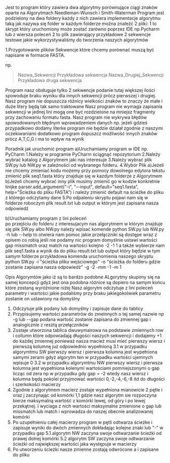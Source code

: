 Jest to program który zawiera dwa algorytmy porównujące ciągi znaków oparte na Algorytmach  Needleman-Wunsch i Smith-Waterman
Program jest podzielony na dwa foldery każdy z nich zawiera implementacje algorytmu taką jak nazywa się folder
w każdym folderze można znaleźć 2 pliki:
1 to skrypt który uruchomiony może zostać zarówno poprzez IDE np.Pycharm lub z wiersza poleceń 
2 to plik zawierający przykładowe 2 sekwencje testowe jakie wykorzystywaliśmy do tworzenia naszych algorytmów

1.Przygotowanie plików
Sekwencje które chcemy porównać muszą być napisane w formacie FASTA.

np.
>Nazwa_Sekwencji
Przykładowa sekwencja
>Nazwa_Drugiej_Sekwencji
Przykładowa druga sekwencja

Program nasz obsługuje tylko 2 sekwencje podanie tutaj większej ilości spowoduje braku wyniku dla innych sekwencji prócz pierwszej i drugiej.
Nasz program nie dopuszcza różnicy wielkości znaków to znaczy że małe i duże litery będą tak samo traktowane 
Nasz program nie wymaga zapisania sekwencji w jednej lini mogą one być rozdzielone na mniejsz fragmenty przy zachowaniu formatu fasta.
Nasz program nie wykrywa błędów spowodowanych błędnym wprawadzeniem danych np. jeżeli gdzieś przypadkowo dodamy literke program nie będzie działał zgodnie z naszymi oczekiwaniami dodatkowo program dopuszcz możliwość innych znaków prócz A,T,C,G i ma to wpływ na wynik

Poradnik jak uruchomić program 
a)Uruchamiamy program w IDE np. PyCharm
1.Należy w programie PyCharm ściągnąć repozytorium
2.Należy wybrać katalog z Algorytmem jaki nas interesuje 
3.Należy wybrać plik SW.py lub NW.py w zależności od wybranego folderu.
4.Wybór Plik
  a)Jeżeli nie chcemy zmieniać kodu możemy przy pomocy dowolnego edytora tekstu zmienić plik seq1.fasta który znajduje się w kazdym folderze z Algorytmem
  b)Jeżeli chcemy wybrać inny plik musimy zmienić go w kodzie konkretnie linijke parser.add_argument("-i", "--input", default="seq1.fasta", help="Ścieżka do pliku FASTA") i należy zmienić default na ścieżke do pliku z którego odczytamy dane 
5.Po odpaleniu skryptu pojawi nam się w folderze roboczym plik result.txt lub output w którym jest zapisana nasza odpowiedź 

b)Uruchamiamy program z lini poleceń  
po przejściu do folderu z interesujacym nas algorytmem w którym znajduje się  plik SW.py albo NW.py należy wpisać komende python SW.py lub NW.py -h lub --help to otwiera nam pomoc jakie przełączniki są dostępe wraz z opisem co robią 
jeśli nie podamy nic program domyślnie ustawi wartości gap missmatch oraz match na wartości kolejno -2 -1 1 a także wybierze nam plik seq1.fasta a wynik da do pliku result.txt lub output który będzie w tym samym folderze
przykładowa komenda uruchomienia naszego skryptu python SW.py -i "ścieżka pliku wejściowego" -o "ścieżka do folderu gdzie zostanie zapisana nasza odpowiedź" -g -2 -mm -1 -m 1 

Opis Algorymtów jako iż są to bardzo podobne ALgorytmy skupimy się na samej koncepcji  gdyż jest ona podobna różnice są dopiero na samym końcu które zostaną wyróżnione niżej
Nasz algorytm odczytuje z lini poleceń parametry i wartości jakie podaliśmy przy braku jakiegokolwiek parametru zostanie on ustawiony na domyślny 
1. Odczytuje plik podany lub domyślny i zapisuje dane do tablicy
2. Przypisujemy wartości parametrów do zmeinnych o tej samej nazwie np -g lub --gap podana wartość zostanie zapisana do zmiennej gap i analogicznie z resztą przełączników
3. Zostaje utworzona tablica dwuwymairowa na podstawie zmiennych row i collumn które odpowiadają długości naszych sekwencji i dodajemy +1 do każdej zmiennej ponieważ nasza macież musi mieć pierwszy wiersz i pierwszą kolumnę już odpowiednio wypełnioną
  3.1 w przypadku algorymtmu SW pierwszy wiersz i pierwsza kolumna jest wypełniona samymi zerami gdyż algorytm ten w przypadku wartości ujemnych wpisuje 0
  3.2 w przypadku algorymtmu NW pierwszy wiersz i pierwsza kolumna jest wypełniona kolenymi wartościami pomniejszonymi o gap licząc od zera np w przypadku gdy gap = -2 wtedy nasz wiersz i kolumna będą pokolei przyjmować wartości 0,-2,-4,-6,-8 itd do długości i szerkokości macierzy 
4. Zgodnie z algorytmem macierz zostaje wypełniona mianowicie 2 pętle i oraz j zaczynając od komórki 1,1 gdzie nasz algorytm sie rozpoczyna bierze maksymalną wartość z komórki lewej, od góry i po lewej przekątnej.
I wyciaga z nich wartości maksymalne zmienione o gap lub missmatch lub match i wprowadza do naszej obecnie analizowanej komórki
5. Po uzupełnieniu całej macierzy program w pętli odtwarza ścieżke i zapisuje wyniki do dwóch zmiennych dokładając kolejne znaki lub "-" w przypadku gap
   5.1.algorytm NW zaczyna swoje odtwarzanie ścieżki od prawej dolnej komórki
   5.2 algorytm SW zaczyna swoje odtwarzanie ścieżki od największej wartości jaka występuje w macierzy
6. Po utworzeniu ścieżki nasze zmienne zostają odwrócone a i zapisane do pliku  
